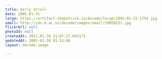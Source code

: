 ```yaml
---
title: Early Stroll
date: 2005-01-31
large: https://artifact.thepatrick.io/decade/large/2005-01-31-1792.jpg
small: http://cdn.m.ac.nz/decade/images/small/20050131.jpg
flickrUrl: null
photoId: null
createdAt: 2011-01-30 11:07:17.692171
updatedAt: 2005-02-20 01:53:06
layout: decade-image

---
```


